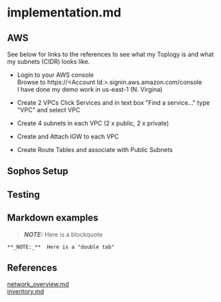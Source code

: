 # implementation.md


## AWS 
See below for links to the references to see what my Toplogy is and what my subnets (CIDR) looks like.  

* Login to your AWS console  
  Browse to https://\<Account Id:\>.signin.aws.amazon.com/console  
  I have done my demo work in us-east-1 (N. Virgina)  
* Create 2 VPCs 
  Click Services and in text box "Find a service..." type "VPC" and select VPC

* Create 4 subnets in each VPC (2 x public, 2 x private)
* Create and Attach IGW to each VPC
* Create Route Tables and associate with Public Subnets


## Sophos Setup

## Testing



## Markdown examples

> **_NOTE:_**  Here is a blockquote

    **_NOTE:_**  Here is a "double tab"

## References
[network_overview.md](network_overview.md)  
[inventory.md](inventory.md)  



